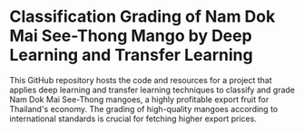 # Classification Grading of Nam Dok Mai See-Thong Mango by Deep Learning and Transfer Learning
 This GitHub repository hosts the code and resources for a project that applies deep learning and transfer learning techniques to classify and grade Nam Dok Mai See-Thong mangoes, a highly profitable export fruit for Thailand's economy. The grading of high-quality mangoes according to international standards is crucial for fetching higher export prices.
